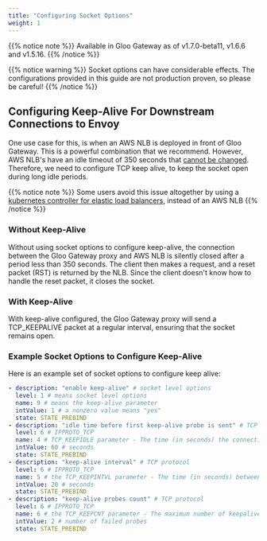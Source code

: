```yaml
---
title: "Configuring Socket Options"
weight: 1
---
```


{{% notice note %}}
Available in Gloo Gateway as of v1.7.0-beta11, v1.6.6 and v1.5.16.
{{% /notice %}}

{{% notice warning %}}
Socket options can have considerable effects. The configurations provided in this guide are not production proven, so please be careful!
{{% /notice %}}


## Configuring Keep-Alive For Downstream Connections to Envoy

One use case for this, is when an AWS NLB is deployed in front of Gloo Gateway. This is a powerful combination that we recommend. However, AWS NLB's have an idle timeout of 350 seconds that [cannot be changed](https://docs.aws.amazon.com/elasticloadbalancing/latest/network/network-load-balancers.html#connection-idle-timeout). Therefore, we need to configure TCP keep alive, to keep the socket open during long idle periods.

{{% notice note %}}
Some users avoid this issue altogether by using a [kubernetes controller for elastic load balancers](https://github.com/kubernetes-sigs/aws-load-balancer-controller), instead of an AWS NLB
{{% /notice %}}

### Without Keep-Alive

Without using socket options to configure keep-alive, the connection between the Gloo Gateway proxy and AWS NLB is silently closed after a period less than 350 seconds. The client then makes a request, and a reset packet (RST) is returned by the NLB. Since the client doesn't know how to handle the reset packet, it closes the socket.

### With Keep-Alive

With keep-alive configured, the Gloo Gateway proxy will send a TCP_KEEPALIVE packet at a regular interval, ensuring that the socket remains open.

### Example Socket Options to Configure Keep-Alive

Here is an example set of socket options to configure keep alive:

```yaml
- description: "enable keep-alive" # socket level options
  level: 1 # means socket level options
  name: 9 # means the keep-alive parameter
  intValue: 1 # a nonzero value means "yes"
  state: STATE_PREBIND
- description: "idle time before first keep-alive probe is sent" # TCP protocol
  level: 6 # IPPROTO_TCP
  name: 4 # TCP_KEEPIDLE parameter - The time (in seconds) the connection needs to remain idle before TCP starts sending keepalive probes
  intValue: 60 # seconds
  state: STATE_PREBIND
- description: "keep-alive interval" # TCP protocol
  level: 6 # IPPROTO_TCP
  name: 5 # the TCP_KEEPINTVL parameter - The time (in seconds) between individual keepalive probes.
  intValue: 20 # seconds
  state: STATE_PREBIND
- description: "keep-alive probes count" # TCP protocol
  level: 6 # IPPROTO_TCP
  name: 6 # the TCP_KEEPCNT parameter - The maximum number of keepalive probes TCP should send before dropping the connection
  intValue: 2 # number of failed probes
  state: STATE_PREBIND
```
